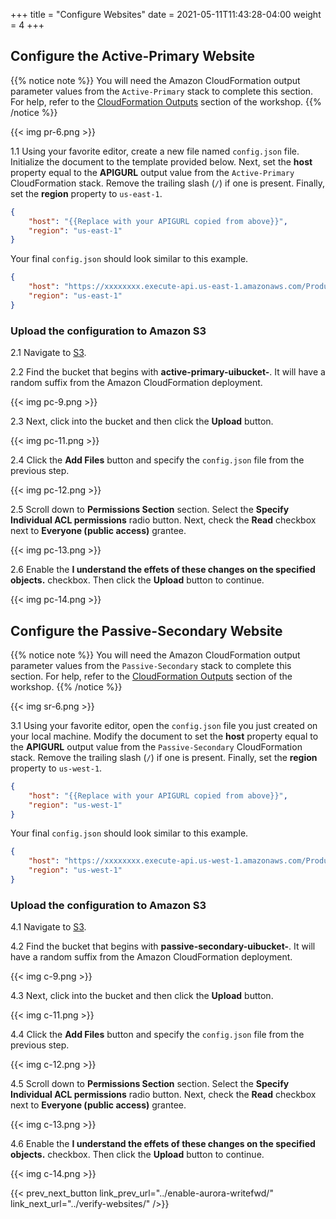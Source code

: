 +++
title = "Configure Websites"
date =  2021-05-11T11:43:28-04:00
weight = 4
+++

## Configure the Active-Primary Website

{{% notice note %}}
You will need the Amazon CloudFormation output parameter values from the `Active-Primary` stack to complete this section.  For help, refer to the [CloudFormation Outputs](../prerequisites/cfn-outputs/) section of the workshop.
{{% /notice %}}

{{< img pr-6.png >}}

1.1 Using your favorite editor, create a new file named `config.json` file.  Initialize the document to the template provided below.  Next, set the **host** property equal to the **APIGURL** output value from the `Active-Primary` CloudFormation stack.  Remove the trailing slash (`/`) if one is present.  Finally, set the **region** property to `us-east-1`.

```json
{
    "host": "{{Replace with your APIGURL copied from above}}",
    "region": "us-east-1"
}
```

Your final `config.json` should look similar to this example.

```json
{
    "host": "https://xxxxxxxx.execute-api.us-east-1.amazonaws.com/Production",
    "region": "us-east-1"
}
```

### Upload the configuration to Amazon S3

2.1 Navigate to [S3](https://us-east-1.console.aws.amazon.com/s3/home?region=us-east-1#/).

2.2 Find the bucket that begins with **active-primary-uibucket-**.  It will have a random suffix from the Amazon CloudFormation deployment.

{{< img pc-9.png >}}

2.3 Next, click into the bucket and then click the **Upload** button.

{{< img pc-11.png >}}

2.4 Click the **Add Files** button and specify the `config.json` file from the previous step.

{{< img pc-12.png >}}

2.5 Scroll down to **Permissions Section** section. Select the **Specify Individual ACL permissions** radio button.  Next, check the **Read** checkbox next to **Everyone (public access)** grantee.

{{< img pc-13.png >}}

2.6 Enable the **I understand the effets of these changes on the specified objects.** checkbox.  Then click the **Upload** button to continue.

{{< img pc-14.png >}}

## Configure the Passive-Secondary Website

{{% notice note %}}
You will need the Amazon CloudFormation output parameter values from the `Passive-Secondary` stack to complete this section. For help, refer to the [CloudFormation Outputs](../prerequisites/cfn-outputs/) section of the workshop.
{{% /notice %}}

{{< img sr-6.png >}}

3.1 Using your favorite editor, open the `config.json` file you just created on your local machine.  Modify the document to set the **host** property equal to the **APIGURL** output value from the `Passive-Secondary` CloudFormation stack.  Remove the trailing slash (`/`) if one is present.  Finally, set the **region** property to `us-west-1`.

```json
{
    "host": "{{Replace with your APIGURL copied from above}}",
    "region": "us-west-1"
}
```

Your final `config.json` should look similar to this example.

```json
{
    "host": "https://xxxxxxxx.execute-api.us-west-1.amazonaws.com/Production",
    "region": "us-west-1"
}
```

### Upload the configuration to Amazon S3

4.1 Navigate to [S3](https://us-east-1.console.aws.amazon.com/s3/home?region=us-east-1#/).

4.2 Find the bucket that begins with **passive-secondary-uibucket-**.  It will have a random suffix from the Amazon CloudFormation deployment.

{{< img c-9.png >}}

4.3 Next, click into the bucket and then click the **Upload** button.

{{< img c-11.png >}}

4.4 Click the **Add Files** button and specify the `config.json` file from the previous step.

{{< img c-12.png >}}

4.5 Scroll down to **Permissions Section** section. Select the **Specify Individual ACL permissions** radio button.  Next, check the **Read** checkbox next to **Everyone (public access)** grantee.

{{< img c-13.png >}}

4.6 Enable the **I understand the effets of these changes on the specified objects.** checkbox.  Then click the **Upload** button to continue.

{{< img c-14.png >}}

{{< prev_next_button link_prev_url="../enable-aurora-writefwd/" link_next_url="../verify-websites/" />}}